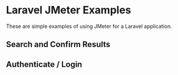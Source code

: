 # Laravel JMeter Examples

These are simple examples of using JMeter for a Laravel application.

## Search and Confirm Results

## Authenticate / Login
